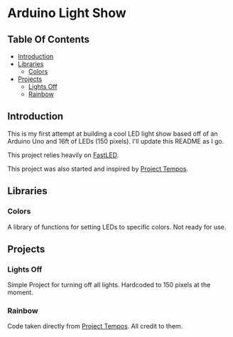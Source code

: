 Arduino Light Show
=======

## Table Of Contents
* [Introduction](#introduction)
* [Libraries](#libraries)
  * [Colors](#colors)
* [Projects](#projects)
  * [Lights Off](#lights-off)
  * [Rainbow](#rainbow)

## Introduction

This is my first attempt at building a cool LED light show based off of an
Arduino Uno and 16ft of LEDs (150 pixels). I'll update this README as I go.

This project relies heavily on [FastLED](https://github.com/FastLED/FastLED).

This project was also started and inspired by [Project Tempos](https://www.temposlighting.com/guides/how-to-add-custom-leds-to-any-project).

## Libraries

### Colors

A library of functions for setting LEDs to specific colors. Not ready for use.

## Projects

### Lights Off

Simple Project for turning off all lights. Hardcoded to 150 pixels at the
moment.

### Rainbow

Code taken directly from [Project Tempos](https://www.temposlighting.com/guides/how-to-add-custom-leds-to-any-project). All credit to them.